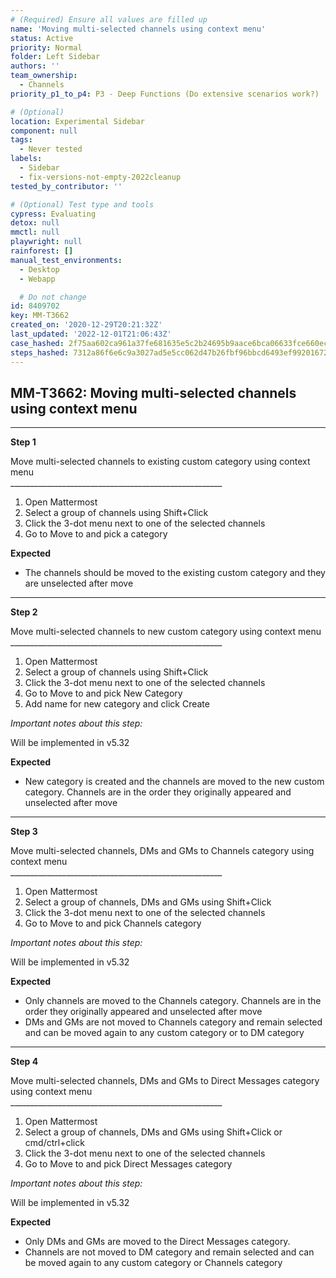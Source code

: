 ```yaml
---
# (Required) Ensure all values are filled up
name: 'Moving multi-selected channels using context menu'
status: Active
priority: Normal
folder: Left Sidebar
authors: ''
team_ownership:
  - Channels
priority_p1_to_p4: P3 - Deep Functions (Do extensive scenarios work?)

# (Optional)
location: Experimental Sidebar
component: null
tags:
  - Never tested
labels:
  - Sidebar
  - fix-versions-not-empty-2022cleanup
tested_by_contributor: ''

# (Optional) Test type and tools
cypress: Evaluating
detox: null
mmctl: null
playwright: null
rainforest: []
manual_test_environments:
  - Desktop
  - Webapp

  # Do not change
id: 8409702
key: MM-T3662
created_on: '2020-12-29T20:21:32Z'
last_updated: '2022-12-01T21:06:43Z'
case_hashed: 2f75aa602ca961a37fe681635e5c2b24695b9aace6bca06633fce660ece7d4953ddb8015cc88b66d4868a25024d3bf6e
steps_hashed: 7312a86f6e6c9a3027ad5e5cc062d47b26fbf96bbcd6493ef992016727e2b0e89f9e43c801209f7ec99ee65045e79615
---
```


<!-- (Auto-generated) Based on frontmatter's "key" and "name" -->

## MM-T3662: Moving multi-selected channels using context menu

---

**Step 1**

Move multi-selected channels to existing custom category using context menu\
\_\_\_\_\_\_\_\_\_\_\_\_\_\_\_\_\_\_\_\_\_\_\_\_\_\_\_\_\_\_\_\_\_\_\_\_\_\_\_\_\_\_\_\_\_\_\_\_\_\_\_\_\_

1. Open Mattermost
2. Select a group of channels using Shift+Click
3. Click the 3-dot menu next to one of the selected channels
4. Go to Move to and pick a category

**Expected**

- The channels should be moved to the existing custom category and they are unselected after move

---

**Step 2**

Move multi-selected channels to new custom category using context menu\
\_\_\_\_\_\_\_\_\_\_\_\_\_\_\_\_\_\_\_\_\_\_\_\_\_\_\_\_\_\_\_\_\_\_\_\_\_\_\_\_\_\_\_\_\_\_\_\_\_\_\_\_\_

1. Open Mattermost
2. Select a group of channels using Shift+Click
3. Click the 3-dot menu next to one of the selected channels
4. Go to Move to and pick New Category
5. Add name for new category and click Create

_Important notes about this step:_

Will be implemented in v5.32

**Expected**

- New category is created and the channels are moved to the new custom category. Channels are in the order they originally appeared and unselected after move

---

**Step 3**

Move multi-selected channels, DMs and GMs to Channels category using context menu\
\_\_\_\_\_\_\_\_\_\_\_\_\_\_\_\_\_\_\_\_\_\_\_\_\_\_\_\_\_\_\_\_\_\_\_\_\_\_\_\_\_\_\_\_\_\_\_\_\_\_\_\_\_

1. Open Mattermost
2. Select a group of channels, DMs and GMs using Shift+Click
3. Click the 3-dot menu next to one of the selected channels
4. Go to Move to and pick Channels category

_Important notes about this step:_

Will be implemented in v5.32

**Expected**

- Only channels are moved to the Channels category. Channels are in the order they originally appeared and unselected after move
- DMs and GMs are not moved to Channels category and remain selected and can be moved again to any custom category or to DM category

---

**Step 4**

Move multi-selected channels, DMs and GMs to Direct Messages category using context menu\
\_\_\_\_\_\_\_\_\_\_\_\_\_\_\_\_\_\_\_\_\_\_\_\_\_\_\_\_\_\_\_\_\_\_\_\_\_\_\_\_\_\_\_\_\_\_\_\_\_\_\_\_\_

1. Open Mattermost
2. Select a group of channels, DMs and GMs using Shift+Click or cmd/ctrl+click
3. Click the 3-dot menu next to one of the selected channels
4. Go to Move to and pick Direct Messages category

_Important notes about this step:_

Will be implemented in v5.32

**Expected**

- Only DMs and GMs are moved to the Direct Messages category.
- Channels are not moved to DM category and remain selected and can be moved again to any custom category or Channels category
